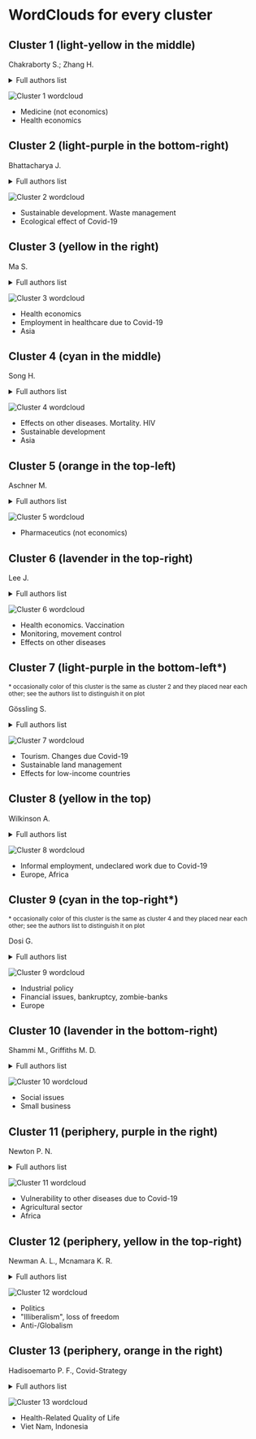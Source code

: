 # WordClouds for every cluster
## Cluster 1 (light-yellow in the middle)
Chakraborty S.; Zhang H.
<details>
  <summary>Full authors list</summary>
"junaid k", "ejaz h", "abdalla a e", "abosalif k o a", "younas s", "rehman a", "bandyopadhyay d", "hajra a", "das a", "chakraborty s", "patel n", "amgai b", "lavie c j", "kreer c", "zehner m", "ercanoglu m s", "gieselmann l", "schommers p", "vanshylla k", "krähling v", "cohen-dvashi h", "diskin r", "gruell h", "klein f", "alexander j", "strand t a", "alehagen u", "aaseth j", "tas a", "ninaber d k", "hiemstra p s", "snijder e j", "van hemert", "choudhary a k", "kumari k", "kaushik s", "sharma y", 
"yadav j p", "shanmugaraj b", "phoolcharoen w", "sidorov g", "gelbukh a", "chikhale r v", "gupta v k", "wabaidur s m", "islam m a", "talo m", "baloglu u b", "yildirim o", "singh s", "allawadhi p", "khurana a", "joshi k", "packirisamy g", "ghosh s", "banerjee a", "angeletti s", "benvenuto d", "pascarella s", "bianchi m", "ciccozzi m", "erasmus j h", "khandhar a p", "walls a c", "archer j", "fuller j t", "duthie m s", "reed s g", "veesler d", "berglund p", "fuller d h", "chakraborti s", "maiti a", 
"pramanik s", "sannigrahi s", "pilla f", "das d n", "omotuyi i o", "ajiboye b o", "oyinloye b e", "bilal bashir", "komal b", "bashir m a", "tan d", "skalny a v", "holingue c", "thrul j", "fallin m d", "stuart e a", "kalb l g", "urban r j", "baillargeon j", "lin b", "zhang h", "ying t", "jiang s", "sheng z", "lv h", "bucci e", "chi x", "wu y", "lan j", "liu k"
</details>

![Cluster 1 wordcloud](wc1a.png 'Wordcloud for cluster 1')

- Medicine (not economics)
- Health economics

## Cluster 2 (light-purple in the bottom-right)
Bhattacharya J.
<details>
  <summary>Full authors list</summary>
"prata j c", "walker t r", "duarte a c", "rocha-santos t", "ibn-mohammed t", "acquaye a", "fujii h", "khan k s", "paris c", "rocchi p", "panchal r", "tiwari m k", "dewick p", "law r", "chamola v", "hassija v", "guizani m", "jiang p", "fu x", "fan y v", "klemeš j j", "de oliveira", "rocha b m", "lobosco m", "haroon o", "rizvi s a r", "zhang r", "sharma h b", "ranjan v p", "samal b", "bhattacharya j", "goel s", "goniewicz k", "khorram-manesh a", "hertelendy a j", "goniewicz m", "foddai a", "ellis-iversen j", 
"stubbs t", "kentikelenis a", "pan s", "jung j", "gao h o", "nicola m", "sohrabi c", "kerwan a", "al-jabir a", "agha m", "agha r", "flick u", "caraka r e", "kurniawan r", "kaban p a", "nasution b i", "chen r c", "toharudin t", "pardamean b", "yuen k -y", "zahroh s", "hidayat y", "jiwani n m", "sukono", "aslam f", "ferreira p", "memon b a", "niankara i", "niankara a", "ali m", "gambotto a", "dowell s f", "brown k", "klepac p", "stewart m"
</details>

![Cluster 2 wordcloud](wc2a.png 'Wordcloud for cluster 2')

- Sustainable development. Waste management
- Ecological effect of Covid-19

## Cluster 3 (yellow in the right)
Ma S.

<details>
  <summary>Full authors list</summary>
"engelman d t", "lother s", "george i", "ailawadi g", "atluri p", "haft j w", "hassan a", "arora r c", "ma s", "tang s", "newbold s c", "finnoff d", "ashworth m", "shogren j f", "urits i", "viswanath o", "kaye a d", "varrassi g", "cuschieri s", "whittaker c", "watson o j", "baguelin m", "bhatia s", "fitzjohn r", "imai n", "laydon d", "mishra s", "nedjati-gilani g", "ferguson n m", "buckley r m", "ioannidis j p a", "tanner m a", "ferrarini b", "park d", "howarth c", "corner a", "fankhauser s", "whitmarsh l", 
"willis r", "unwin h j t", "volpert v", "banerjee m", "onofrio a", "lipniacki t", "petrovskii s", "eichenbaum m"
</details>

![Cluster 3 wordcloud](wc3a.png 'Wordcloud for cluster 3')

- Health economics
- Employment in healthcare due to Covid-19
- Asia

## Cluster 4 (cyan in the middle)
Song H.

<details>
  <summary>Full authors list</summary>
"kim j", "gurunathan s", "qasim m", "choi y", "do j t", "park c", "hong k", "kim j -h", "song h", "siddiqui a j", "ashraf s a", "alreshidi m", "patel m", "jahan s", "snoussi m", "adnan m", "singh p", "zhang s", "raghavendhar s", "patel a k", "mukherjee a", "rong l", "chang j -s", "wang k", "abrams s l", "steelman l s", "candido s", "cocco l", "ratti s", "martelli a m", "cervello m", "kang m", "lee k o", "heymann j", "raub a", "jiang y", "tran t", "guo s", "an r", "mcbride t d", "yu d", "fu l", 
"chan k s", "bania j", "xia j"
</details>

![Cluster 4 wordcloud](wc4a.png 'Wordcloud for cluster 4')

- Effects on other diseases. Mortality. HIV
- Sustainable development
- Asia

## Cluster 5 (orange in the top-left)
Aschner M.

<details>
  <summary>Full authors list</summary>
"rahman m s", "martorell m", "calina d", "docea a o", "sharifi-rad j", "tsatsakis a", "petrakis d", "nikolouzakis t k", "vinceti m", "goumenou m", "kostoff r n", "mamoulakis c", "aschner m", "hernández a f", "lorusso a", "zamir m", "nadeem f", "libra m", "seleiman m f", "selim s", "karim m r", "islam m t", "garon a", "seidel t", "langer t", "busquet f", "hartung t", "rovida c", "leist m", "biswas r k", "huq s", "akaberi d", "krambrich j", "ling j", "hedenstierna g", "järhult j d", "lundkvist å", 
"perera r a p", "wu n c", "leung k", "chan k h", "wu j t", "monto a s", "corman v m", "jo s"
</details>

![Cluster 5 wordcloud](wc5a.png 'Wordcloud for cluster 5')

- Pharmaceutics (not economics)

## Cluster 6 (lavender in the top-right)
Lee J.

<details>
  <summary>Full authors list</summary>
"campanella s", "babiloni c", "balconi m", "bertollo m", "betti v", "brunovsky m", "comani s", "di lorenzo", "dumalin d", "escera c", "giordano g m", "guntekin b", "kajosch h", "lópez-caneda e", "missonnier p", "mucci a", "olbrich s", "pogarell o", "lee j", "barone m t u", "harnik s b", "assantachai p", "woo j", "arai h", "grady c", "mejia a", "balsalobre-lorente d", "bekun f v", "javakhishvili j d", "ardino v", "bragesjö m", "kazlauskas e", "olff m", "schäfer i", "das d", "furceri d", "jalles j t", 
"gupta r", "buldyrev s v", "feng l"
</details>

![Cluster 6 wordcloud](wc6a.png 'Wordcloud for cluster 6')

- Health economics. Vaccination
- Monitoring, movement control
- Effects on other diseases

## Cluster 7 (light-purple in the bottom-left*)
<sup>* occasionally color of this cluster is the same as cluster 2 and they placed near each other; see the authors list to distinguish it on plot</sup>

Gössling S.

<details>
  <summary>Full authors list</summary>
"gössling s", "zegwaard k e", "rowe a d", "mcnamara j", "robinson e j z", "abernethy k", "midoko iponga", "sackey h n k", "wright j h", "hockings m", "dudley n", "mackinnon k", "mumba m", "rodríguez c m", "spenceley a", "troëng s", "couto g", "castanho r a", "pimentel p", "sousa á", "santos c", "gardam m"
</details>

![Cluster 7 wordcloud](wc7a.png 'Wordcloud for cluster 7')

- Tourism. Changes due Covid-19
- Sustainable land management
- Effects for low-income countries

## Cluster 8 (yellow in the top)
Wilkinson A.

<details>
  <summary>Full authors list</summary>
"wilkinson a", "conteh a", "dodman d", "earle l", "mitlin d", "oyebode o", "satterthwaite d", "sellu s a", "sverdlik a", "tacoli c", "walnycki a", "williams c c", "kayaoglu a", "iwuoha v c", "ezeibe e n", "nzeadibe t c", "ejike-alieji a u p", "chirisa i", "matamanda a r", "onyishi c j", "ajaero c k", "mbah p o"
</details>

![Cluster 8 wordcloud](wc8a.png 'Wordcloud for cluster 8')

- Informal employment, undeclared work due to Covid-19
- Europe, Africa

## Cluster 9 (cyan in the top-right*)
<sup>* occasionally color of this cluster is the same as cluster 4 and they placed near each other; see the authors list to distinguish it on plot</sup>

Dosi G.

<details>
  <summary>Full authors list</summary>
"celi g", "guarascio d", "simonazzi a", "ferrannini a", "barbieri e", "biggeri m", "di tommaso", "bellomo n", "bingham r", "dosi g", "forni g", "twarock r", "virgillito m e", "watermeyer r", "fana m", "fernández-macías e", "cardinale i", "landesmann m", "schwab k", "andersen a l", "pandalai-nayar n"
</details>

![Cluster 9 wordcloud](wc9a.png 'Wordcloud for cluster 9')

- Industrial policy
- Financial issues, bankruptcy, zombie-banks
- Europe

## Cluster 10 (lavender in the bottom-right)
Shammi M., Griffiths M. D.

<details>
  <summary>Full authors list</summary>
"shammi m", "bodrud-doza m", "islam a r m", "király o", "potenza m n", "stein d j", "king d l", "hodgins d c", "griffiths m d", "billieux j", "montag c", "grünblatt e", "martinotti g", "rumpf h -j", "fineberg n a", "demetrovics z", "wardell j d", "frohlich j r", "keough m t", "suhrcke m"
</details>

![Cluster 10 wordcloud](wc10a.png 'Wordcloud for cluster 10')

- Social issues
- Small business

## Cluster 11 (periphery, purple in the right)
Newton P. N.

<details>
  <summary>Full authors list</summary>
"philavong c", "pruvot m", "reinharz d", "mayxay m", "khammavong k", "milavong p", "douangngeun b", "theppangna w", "fine a e", "newton p n", "chan a h y", "rutter v", "tuck c", "babar z -u"
</details>

![Cluster 11 wordcloud](wc11a.png 'Wordcloud for cluster 11')

- Vulnerability to other diseases due to Covid-19
- Agricultural sector
- Africa

## Cluster 12 (periphery, yellow in the top-right)
Newman A. L., Mcnamara K. R.

<details>
  <summary>Full authors list</summary>
"laruelle m", "alexseev m", "buckley c", "clem r s", "hale h e", "herron e", "sokhey s w", "tucker j a", "twigg j", "mcnamara k r", "newman a l", "allam z", "jones d s"
</details>

![Cluster 12 wordcloud](wc12a.png 'Wordcloud for cluster 12')

- Politics
- "Illiberalism", loss of freedom
- Anti-/Globalism

## Cluster 13 (periphery, orange in the right)
Hadisoemarto P. F., Covid-Strategy

<details>
  <summary>Full authors list</summary>
"tran b x", "harapan h", "wagner a l", "yufika a", "winardi w", "gan a k", "setiawan a m", "rajamoorthy y", "vo t q", "hadisoemarto p f", "groneberg d a", "mudatsir m", "covid- strategy"
</details>

![Cluster 13 wordcloud](wc13a.png 'Wordcloud for cluster 13')

- Health-Related Quality of Life
- Viet Nam, Indonesia
